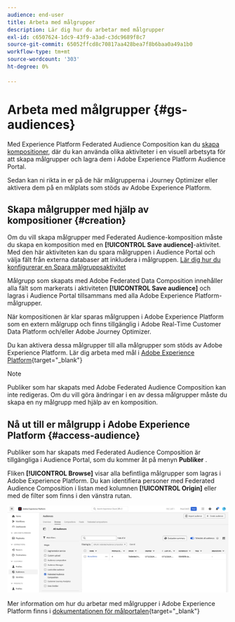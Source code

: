```yaml
---
audience: end-user
title: Arbeta med målgrupper
description: Lär dig hur du arbetar med målgrupper
exl-id: c6507624-1dc9-43f9-a3ad-c3dc9689f8c7
source-git-commit: 65052ffcd8c70817aa428bea7f8b6baa0a49a1b0
workflow-type: tm+mt
source-wordcount: '303'
ht-degree: 0%

---
```


# Arbeta med målgrupper {#gs-audiences}

Med Experience Platform Federated Audience Composition kan du [skapa kompositioner](../compositions/gs-compositions.md), där du kan använda olika aktiviteter i en visuell arbetsyta för att skapa målgrupper och lagra dem i Adobe Experience Platform Audience Portal.

Sedan kan ni rikta in er på de här målgrupperna i Journey Optimizer eller aktivera dem på en målplats som stöds av Adobe Experience Platform.

## Skapa målgrupper med hjälp av kompositioner {#creation}

Om du vill skapa målgrupper med Federated Audience-komposition måste du skapa en komposition med en **[!UICONTROL Save audience]**-aktivitet. Med den här aktiviteten kan du spara målgruppen i Audience Portal och välja fält från externa databaser att inkludera i målgruppen. [Lär dig hur du konfigurerar en Spara målgruppsaktivitet](../compositions/activities/save-audience.md)

Målgrupp som skapats med Adobe Federated Data Composition innehåller alla fält som markerats i aktiviteten **[!UICONTROL Save audience]** och lagras i Audience Portal tillsammans med alla Adobe Experience Platform-målgrupper.

När kompositionen är klar sparas målgruppen i Adobe Experience Platform som en extern målgrupp och finns tillgänglig i Adobe Real-Time Customer Data Platform och/eller Adobe Journey Optimizer.

Du kan aktivera dessa målgrupper till alla målgrupper som stöds av Adobe Experience Platform. Lär dig arbeta med mål i [Adobe Experience Platform](https://experienceleague.adobe.com/en/docs/experience-platform/destinations/home){target="_blank"}

>[!NOTE]
>
>Publiker som har skapats med Adobe Federated Audience Composition kan inte redigeras. Om du vill göra ändringar i en av dessa målgrupper måste du skapa en ny målgrupp med hjälp av en komposition.

## Nå ut till er målgrupp i Adobe Experience Platform {#access-audience}

Publiker som har skapats med Federated Audience Composition är tillgängliga i Audience Portal, som du kommer åt på menyn **Publiker** .

Fliken **[!UICONTROL Browse]** visar alla befintliga målgrupper som lagras i Adobe Experience Platform. Du kan identifiera personer med Federated Audience Composition i listan med kolumnen **[!UICONTROL Origin]** eller med de filter som finns i den vänstra rutan.

![](assets/audiences-list.png)

Mer information om hur du arbetar med målgrupper i Adobe Experience Platform finns i [dokumentationen för målportalen](https://experienceleague.adobe.com/en/docs/experience-platform/segmentation/ui/audience-portal){target="_blank"}

<!-- add link to this donc once published: https://jira.corp.adobe.com/browse/PLAT-198674-->